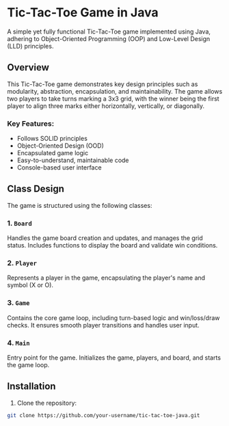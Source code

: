 # Tic-Tac-Toe Game in Java

A simple yet fully functional Tic-Tac-Toe game implemented using Java, adhering to Object-Oriented Programming (OOP) and Low-Level Design (LLD) principles.

## Overview

This Tic-Tac-Toe game demonstrates key design principles such as modularity, abstraction, encapsulation, and maintainability. The game allows two players to take turns marking a 3x3 grid, with the winner being the first player to align three marks either horizontally, vertically, or diagonally.

### Key Features:
- Follows SOLID principles
- Object-Oriented Design (OOD)
- Encapsulated game logic
- Easy-to-understand, maintainable code
- Console-based user interface

## Class Design

The game is structured using the following classes:

### 1. `Board`
Handles the game board creation and updates, and manages the grid status. Includes functions to display the board and validate win conditions.

### 2. `Player`
Represents a player in the game, encapsulating the player's name and symbol (X or O).

### 3. `Game`
Contains the core game loop, including turn-based logic and win/loss/draw checks. It ensures smooth player transitions and handles user input.

### 4. `Main`
Entry point for the game. Initializes the game, players, and board, and starts the game loop.

## Installation

1. Clone the repository:

```bash
git clone https://github.com/your-username/tic-tac-toe-java.git
